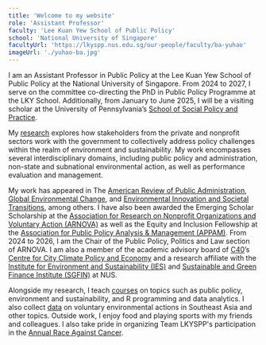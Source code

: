 ```yaml
---
title: 'Welcome to my website'
role: 'Assistant Professor'
faculty: 'Lee Kuan Yew School of Public Policy'
school: 'National University of Singapore'
facultyUrl: 'https://lkyspp.nus.edu.sg/our-people/faculty/ba-yuhao'
imageUrl: './yuhao-ba.jpg'
---
```


I am an Assistant Professor in Public Policy at the Lee Kuan Yew School of Public Policy at the National University of Singapore. From 2024 to 2027, I serve on the committee co-directing the PhD in Public Policy Programme at the LKY School. Additionally, from January to June 2025, I will be a visiting scholar at the University of Pennsylvania’s [School of Social Policy and Practice](https://sp2.upenn.edu).

My [research](/research) explores how stakeholders from the private and nonprofit sectors work with the government to collectively address policy challenges within the realm of environment and sustainability. My work encompasses several interdisciplinary domains, including public policy and administration, non-state and subnational environmental action, as well as performance evaluation and management.

My work has appeared in The [American Review of Public Administration](https://journals.sagepub.com/home/arp), [Global Environmental Change](https://www.sciencedirect.com/journal/global-environmental-change), and [Environmental Innovation and Societal Transitions](https://www.sciencedirect.com/journal/environmental-innovation-and-societal-transitions), among others. I have also been awarded the Emerging Scholar Scholarship at the [Association for Research on Nonprofit Organizations and Voluntary Action (ARNOVA)](https://www.arnova.org/) as well as the Equity and Inclusion Fellowship at the [Association for Public Policy Analysis & Management (APPAM)](https://www.appam.org/). From 2024 to 2026, I am the Chair of the Public Policy, Politics and Law section of ARNOVA. I am also a member of the academic advisory board of [C40](https://www.c40.org/)’s [Centre for City Climate Policy and Economy](https://www.c40.org/what-we-do/raising-climate-ambition/centre-for-city-climate-policy-economy/#:~:text=The%20C40%20Centre%20for%20City,progressive%20and%20equitable%20climate%20action.) and a research affiliate with the [Institute for Environment and Sustainability (IES)](https://lkyspp.nus.edu.sg/ies) and [Sustainable and Green Finance Institute (SGFIN)](https://sgfin.nus.edu.sg) at NUS.  

Alongside my research, I teach [courses](/teaching) on topics such as public policy, environment and sustainability, and R programming and data analytics. I also collect [data](/data) on voluntary environmental actions in Southeast Asia and other topics. Outside work, I enjoy food and playing sports with my friends and colleagues. I also take pride in organizing Team LKYSPP's participation in the [Annual Race Against Cancer](https://www.raceagainstcancer.org.sg/).
